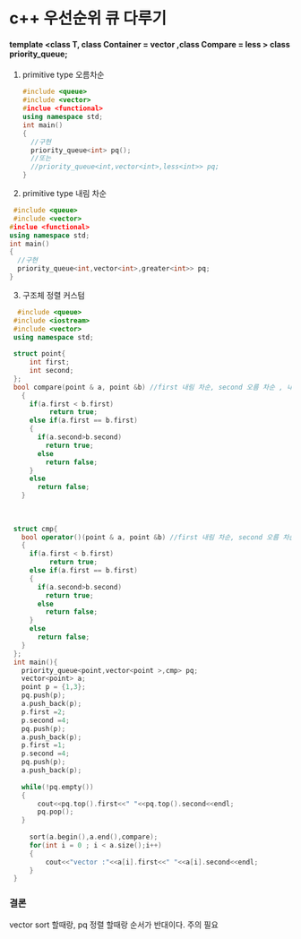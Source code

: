 # c++ 우선순위 큐 다루기

####  template <class T, class Container = vector<T> ,class Compare = less<typename Container::value_type> > class priority_queue;
1. primitive type 오름차순

   ```c++
   #include <queue>
   #include <vector>
   #inclue <functional>
   using namespace std;
   int main()
   {
     //구현
     priority_queue<int> pq();
     //또는
     //priority_queue<int,vector<int>,less<int>> pq; 
   }
   ```

   

2. primitive type 내림 차순

  ```c++
   #include <queue>
   #include <vector>
#inclue <functional>
  using namespace std;
  int main()
  {
    //구현
    priority_queue<int,vector<int>,greater<int>> pq; 
  }
  ```
  
3. 구조체 정렬 커스텀
  
  ```c++
    #include <queue>
   #include <iostream>
   #include <vector>
   using namespace std;
   
   struct point{
       int first;
       int second;
   };
   bool compare(point & a, point &b) //first 내림 차순, second 오름 차순 , 내림은 < true , 오름은 > true
     {  
       if(a.first < b.first)
         	return true;
       else if(a.first == b.first)
       {
         if(a.second>b.second)
           return true;
         else
           return false;
       }
       else
         return false;
     }
   
   
   
   struct cmp{
     bool operator()(point & a, point &b) //first 내림 차순, second 오름 차순 , 내림은 < true , 오름은 > true
     {  
       if(a.first < b.first)
         	return true;
       else if(a.first == b.first)
       {
         if(a.second>b.second)
           return true;
         else
           return false;
       }
       else
         return false;
     }
   };
   int main(){
     priority_queue<point,vector<point >,cmp> pq;
     vector<point> a;
     point p = {1,3};
     pq.push(p);
     a.push_back(p);
     p.first =2;
     p.second =4;
     pq.push(p);
     a.push_back(p);
     p.first =1;
     p.second =4;
     pq.push(p);
     a.push_back(p);
   
     while(!pq.empty())
     {
         cout<<pq.top().first<<" "<<pq.top().second<<endl;
         pq.pop();
     }
   
       sort(a.begin(),a.end(),compare);
       for(int i = 0 ; i < a.size();i++)
       {
           cout<<"vector :"<<a[i].first<<" "<<a[i].second<<endl;
       }
   }
   ```
   
   ### 결론
   
   vector sort 할때랑, pq 정렬 할때랑 순서가 반대이다. 주의 필요

